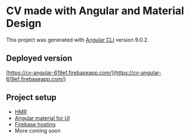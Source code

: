 # CV made with Angular and Material Design

This project was generated with [Angular CLI](https://github.com/angular/angular-cli) version 9.0.2.

## Deployed version

[https://cv-angular-619ef.firebaseapp.com/](https://cv-angular-619ef.firebaseapp.com/)

## Project setup

- [HMR](https://www.ngxs.io/plugins/hmr)
- [Angular material for UI](https://material.angular.io/)
- [Firebase hosting](https://firebase.google.com/)
- More coming soon
